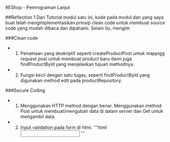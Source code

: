 #EShop - Pemrograman Lanjut

##Reflection 1
 Dari Tutorial modul satu ini, kode pada modul dan yang saya buat telah mengimplementasikan prinsip clean code untuk membuat source code yang mudah dibaca dan dipahami. Selain itu, mengim 

###Clean code
- 1. Penamaan yang deskriptif seperti createProductPost untuk mappigg request post untuk membuat product baru dann juga findProductById yang menjelaskan tujuan methodnya.
- 2. Fungsi kecil dengan satu tugas, seperti findProductById yang digunakan method edit pada productRepository.

###Secure Coding
- 1. Menggunakan HTTP method dengan benar. Menggunakan method Post untuk membuat/mengubah data di dalam server dan Get untuk mengambil data.
- 2. Input validation pada form di html.
'''html
     <input th:field="*{productName}" type="text" class="form-control mb-4 col-4" id="nameInput" required>
'''
